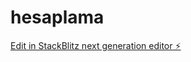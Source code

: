 # hesaplama

[Edit in StackBlitz next generation editor ⚡️](https://stackblitz.com/~/github.com/emredogrubakar/hesaplama)